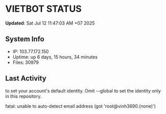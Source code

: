 # VIETBOT STATUS
**Updated**: Sat Jul 12 11:47:03 AM +07 2025

## System Info
- IP: 103.77.172.150
- Uptime: up 6 days, 15 hours, 34 minutes
- Files: 30979

## Last Activity

to set your account's default identity.
Omit --global to set the identity only in this repository.

fatal: unable to auto-detect email address (got 'root@vinh3690.(none)')
